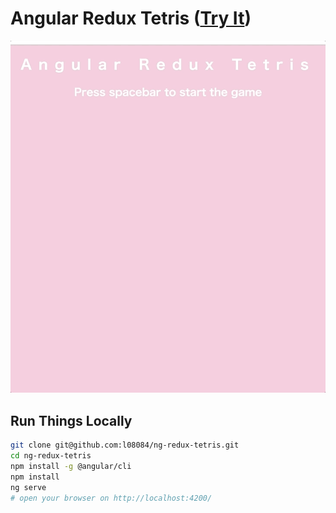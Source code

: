 Angular Redux Tetris ([Try It](https://l08084.github.io/ng-redux-tetris/))
=========================================================================

![Angular Redux Tetris](resources/ng-redux-tetris.gif)

Run Things Locally
------------------

```bash
git clone git@github.com:l08084/ng-redux-tetris.git
cd ng-redux-tetris
npm install -g @angular/cli
npm install
ng serve
# open your browser on http://localhost:4200/
```